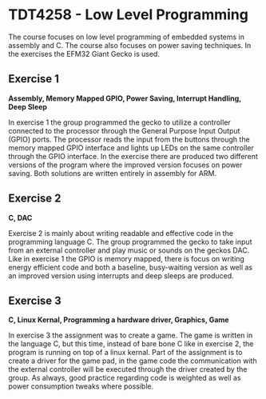 # TDT4258 - Low Level Programming

The course focuses on low level programming of embedded systems in assembly and C. The course also focuses on power saving techniques. In the exercises the EFM32 Giant Gecko is used.

## Exercise 1
**Assembly, Memory Mapped GPIO, Power Saving, Interrupt Handling, Deep Sleep**

In exercise 1 the group programmed the gecko to utilize a controller connected to the processor through the General Purpose Input Output (GPIO) ports. The processor reads the input from the buttons through the memory mapped GPIO interface and lights up LEDs on the same controller through the GPIO interface. In the exercise there are produced two different versions of the program where the improved version focuses on power saving. Both solutions are written entirely in assembly for ARM.

## Exercise 2
**C, DAC**

Exercise 2 is mainly about writing readable and effective code in the programming language C. The group programmed the gecko to take input from an external controller and play music or sounds on the geckos DAC. Like in exercise 1 the GPIO is memory mapped, there is focus on writing energy efficient code and both a baseline, busy-waiting version as well as an improved version using interrupts and deep sleeps are produced. 

## Exercise 3
**C, Linux Kernal, Programming a hardware driver, Graphics, Game**

In exercise 3 the assignment was to create a game. The game is written in the language C, but this time, instead of bare bone C like in exercise 2, the program is running on top of a linux kernal. Part of the assignment is to create a driver for the game pad, in the game code the communication with the external controller will be executed through the driver created by the group. As always, good practice regarding code is weighted as well as power consumption tweaks where possible.
